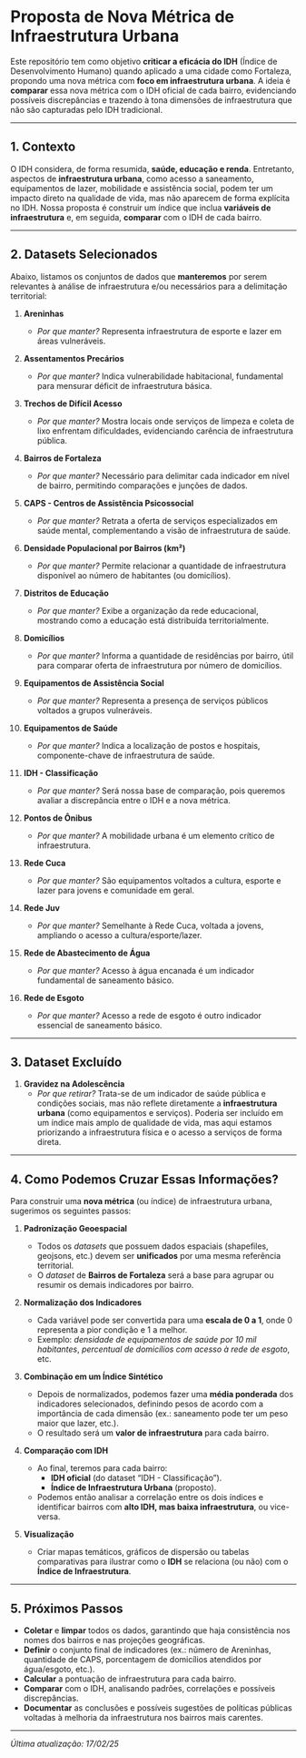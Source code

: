 # Proposta de Nova Métrica de Infraestrutura Urbana

Este repositório tem como objetivo **criticar a eficácia do IDH** (Índice de Desenvolvimento Humano) quando aplicado a uma cidade como Fortaleza, propondo uma nova métrica com **foco em infraestrutura urbana**. A ideia é **comparar** essa nova métrica com o IDH oficial de cada bairro, evidenciando possíveis discrepâncias e trazendo à tona dimensões de infraestrutura que não são capturadas pelo IDH tradicional.

---

## 1. Contexto

O IDH considera, de forma resumida, **saúde, educação e renda**. Entretanto, aspectos de **infraestrutura urbana**, como acesso a saneamento, equipamentos de lazer, mobilidade e assistência social, podem ter um impacto direto na qualidade de vida, mas não aparecem de forma explícita no IDH. Nossa proposta é construir um índice que inclua **variáveis de infraestrutura** e, em seguida, **comparar** com o IDH de cada bairro.

---

## 2. Datasets Selecionados

Abaixo, listamos os conjuntos de dados que **manteremos** por serem relevantes à análise de infraestrutura e/ou necessários para a delimitação territorial:

1. **Areninhas**  
   - *Por que manter?* Representa infraestrutura de esporte e lazer em áreas vulneráveis.

2. **Assentamentos Precários**  
   - *Por que manter?* Indica vulnerabilidade habitacional, fundamental para mensurar déficit de infraestrutura básica.

3. **Trechos de Difícil Acesso**  
   - *Por que manter?* Mostra locais onde serviços de limpeza e coleta de lixo enfrentam dificuldades, evidenciando carência de infraestrutura pública.

4. **Bairros de Fortaleza**  
   - *Por que manter?* Necessário para delimitar cada indicador em nível de bairro, permitindo comparações e junções de dados.

5. **CAPS - Centros de Assistência Psicossocial**  
   - *Por que manter?* Retrata a oferta de serviços especializados em saúde mental, complementando a visão de infraestrutura de saúde.

6. **Densidade Populacional por Bairros (km²)**  
   - *Por que manter?* Permite relacionar a quantidade de infraestrutura disponível ao número de habitantes (ou domicílios).

7. **Distritos de Educação**  
   - *Por que manter?* Exibe a organização da rede educacional, mostrando como a educação está distribuída territorialmente.

8. **Domicílios**  
   - *Por que manter?* Informa a quantidade de residências por bairro, útil para comparar oferta de infraestrutura por número de domicílios.

9. **Equipamentos de Assistência Social**  
   - *Por que manter?* Representa a presença de serviços públicos voltados a grupos vulneráveis.

10. **Equipamentos de Saúde**  
    - *Por que manter?* Indica a localização de postos e hospitais, componente-chave de infraestrutura de saúde.

11. **IDH - Classificação**  
    - *Por que manter?* Será nossa base de comparação, pois queremos avaliar a discrepância entre o IDH e a nova métrica.

12. **Pontos de Ônibus**  
    - *Por que manter?* A mobilidade urbana é um elemento crítico de infraestrutura.

13. **Rede Cuca**  
    - *Por que manter?* São equipamentos voltados a cultura, esporte e lazer para jovens e comunidade em geral.

14. **Rede Juv**  
    - *Por que manter?* Semelhante à Rede Cuca, voltada a jovens, ampliando o acesso a cultura/esporte/lazer.

15. **Rede de Abastecimento de Água**  
    - *Por que manter?* Acesso à água encanada é um indicador fundamental de saneamento básico.

16. **Rede de Esgoto**  
    - *Por que manter?* Acesso a rede de esgoto é outro indicador essencial de saneamento básico.

---

## 3. Dataset Excluído

1. **Gravidez na Adolescência**  
   - *Por que retirar?* Trata-se de um indicador de saúde pública e condições sociais, mas não reflete diretamente a **infraestrutura urbana** (como equipamentos e serviços). Poderia ser incluído em um índice mais amplo de qualidade de vida, mas aqui estamos priorizando a infraestrutura física e o acesso a serviços de forma direta.

---

## 4. Como Podemos Cruzar Essas Informações?

Para construir uma **nova métrica** (ou índice) de infraestrutura urbana, sugerimos os seguintes passos:

1. **Padronização Geoespacial**  
   - Todos os *datasets* que possuem dados espaciais (shapefiles, geojsons, etc.) devem ser **unificados** por uma mesma referência territorial.  
   - O *dataset* de **Bairros de Fortaleza** será a base para agrupar ou resumir os demais indicadores por bairro.

2. **Normalização dos Indicadores**  
   - Cada variável pode ser convertida para uma **escala de 0 a 1**, onde 0 representa a pior condição e 1 a melhor.  
   - Exemplo: *densidade de equipamentos de saúde por 10 mil habitantes*, *percentual de domicílios com acesso à rede de esgoto*, etc.

3. **Combinação em um Índice Sintético**  
   - Depois de normalizados, podemos fazer uma **média ponderada** dos indicadores selecionados, definindo pesos de acordo com a importância de cada dimensão (ex.: saneamento pode ter um peso maior que lazer, etc.).  
   - O resultado será um **valor de infraestrutura** para cada bairro.

4. **Comparação com IDH**  
   - Ao final, teremos para cada bairro:  
     - **IDH oficial** (do dataset “IDH - Classificação”).  
     - **Índice de Infraestrutura Urbana** (proposto).  
   - Podemos então analisar a correlação entre os dois índices e identificar bairros com **alto IDH, mas baixa infraestrutura**, ou vice-versa.

5. **Visualização**  
   - Criar mapas temáticos, gráficos de dispersão ou tabelas comparativas para ilustrar como o **IDH** se relaciona (ou não) com o **Índice de Infraestrutura**.

---

## 5. Próximos Passos

- **Coletar** e **limpar** todos os dados, garantindo que haja consistência nos nomes dos bairros e nas projeções geográficas.  
- **Definir** o conjunto final de indicadores (ex.: número de Areninhas, quantidade de CAPS, porcentagem de domicílios atendidos por água/esgoto, etc.).  
- **Calcular** a pontuação de infraestrutura para cada bairro.  
- **Comparar** com o IDH, analisando padrões, correlações e possíveis discrepâncias.  
- **Documentar** as conclusões e possíveis sugestões de políticas públicas voltadas à melhoria da infraestrutura nos bairros mais carentes.

---

*Última atualização: 17/02/25*  

